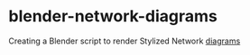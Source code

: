 # blender-network-diagrams
Creating a Blender script to render Stylized Network [diagrams](https://github.com/shashanksingh/blender-network-diagrams/blob/master/Screenshot%202022-10-31%20at%2000.06.50.png)


